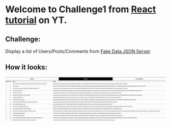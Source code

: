 # Welcome to <strong>Challenge1</strong> from [React tutorial](https://www.youtube.com/watch?v=RVFAyFWO4go) on YT.

## Challenge:
Display a list of Users/Posts/Comments from [Fake Data JSON Server](https://jsonplaceholder.typicode.com/).

## How it looks:
![example](src/example.png)